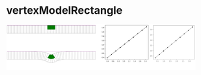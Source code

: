 # vertexModelRectangle

![alt text](https://github.com/HiBandan/vertexModelRectangle/blob/main/logo/vertexRect.png)
